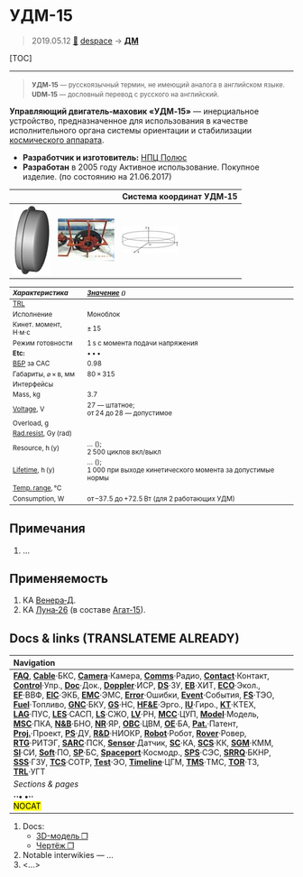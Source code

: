 # УДМ-15
> 2019.05.12 [🚀](../index/index.md) [despace](index.md) → **[ДМ](iu.md)**

[TOC]

---

> <small>**УДМ‑15** — русскоязычный термин, не имеющий аналога в английском языке. **UDM‑15** — дословный перевод с русского на английский.</small>

**Управляющий двигатель‑маховик «УДМ‑15»** — инерциальное устройство, предназначенное для использования в качестве исполнительного органа системы ориентации и стабилизации [космического аппарата](sc.md).

   - **Разработчик и изготовитель:** [НПЦ Полюс](zz_polus_tomsk.md)
   - **Разработан** в 2005 году Активное использование. Покупное изделие. (по состоянию на 21.06.2017)

|||Система координат УДМ‑15|
|:--|:--|:--|
|[![ ❐](f/iu/a/agat_25_udm-15_pic002.png)](f/iu/a/agat_25_udm-15_pic002.png)|[![](f/iu/a/agat_25_udm-15_pic003_thumb.jpg)](f/iu/a/agat_25_udm-15_pic003.jpg)|[![](f/iu/a/agat_25_udm-15_pic001_thumb.jpg)](f/iu/a/agat_25_udm-15_pic001.png)|

<small>

|*Характеристика*|*[Значение](si.md) <small>()</small>*|
|:--|:--|
|[TRL](trl.md)||
|Исполнение|Моноблок|
|Кинет. момент, Н·м·с|± 15|
|Режим готовности|1 s с момента подачи напряжения|
|**Etc:**|• • •|
|[ВБР](srrq.md) за САС|0.98|
|Габариты, ⌀ × в, мм|80 × 315|
|Интерфейсы||
|Mass, kg|3.7|
|[Voltage](voltage.md), V|27 — штатное;<br> от 24 до 28 — допустимое|
|Overload, g||
|[Rad.resist](ion_rad.md), Gy (rad)||
|Resource, h (y)|… ();<br> 2 500 циклов вкл/выкл|
|[Lifetime](lifetime.md), h (y)|… ();<br> 1 000 при выходе кинетического момента за допустимые нормы|
|[Temp. range](tcs.md), ℃||
|Consumption, W|от –37.5 до +72.5 Вт (для 2 работающих УДМ)|

</small>



<p style="page-break-after:always"> </p>

## Примечания
   1. …



## Применяемость
   1. КА [Венера‑Д](венера‑д.md).
   1. КА [Луна‑26](луна_26.md) (в составе [Агат‑15](agat_15.md)).





<p style="page-break-after:always"> </p>

## Docs & links (TRANSLATEME ALREADY)
|Navigation|
|:--|
|**[FAQ](faq.md)**, **[Cable](cable.md)**·БКС, **[Camera](cam.md)**·Камера, **[Comms](comms.md)**·Радио, **[Contact](contact.md)**·Контакт, **[Control](control.md)**·Упр., **[Doc](doc.md)**·Док., **[Doppler](doppler.md)**·ИСР, **[DS](ds.md)**·ЗУ, **[EB](eb.md)**·ХИТ, **[ECO](ecology.md)**·Экол., **[EF](ef.md)**·ВВФ, **[ElC](elc.md)**·ЭКБ, **[EMC](emc.md)**·ЭМС, **[Error](error.md)**·Ошибки, **[Event](event.md)**·События, **[FS](fs.md)**·ТЭО, **[Fuel](fuel.md)**·Топливо, **[GNC](gnc.md)**·БКУ, **[GS](scs.md)**·НС, **[HF&E](hfe.md)**·Эрго., **[IU](iu.md)**·Гиро., **[KT](kt.md)**·КТЕХ, **[LAG](lag.md)**·ПУC, **[LES](les.md)**·САСП, **[LS](ls.md)**·СЖО, **[LV](lv.md)**·РН, **[MCC](mcc.md)**·ЦУП, **[Model](model.md)**·Модель, **[MSC](sc.md)**·ПКА, **[N&B](nnb.md)**·БНО, **[NR](nr.md)**·ЯР, **[OBC](obc.md)**·ЦВМ, **[OE](oe.md)**·БА, **[Pat.](патент.md)**·Патент, **[Proj.](project.md)**·Проект, **[PS](ps.md)**·ДУ, **[R&D](rnd.md)**·НИОКР, **[Robot](robotics.md)**·Робот, **[Rover](rover.md)**·Ровер, **[RTG](rtg.md)**·РИТЭГ, **[SARC](sarc.md)**·ПСК, **[Sensor](sensor.md)**·Датчик, **[SC](sc.md)**·КА, **[SCS](scs.md)**·КК, **[SGM](sgm.md)**·КММ, **[SI](si.md)**·СИ, **[Soft](soft.md)**·ПО, **[SP](sp.md)**·БС, **[Spaceport](spaceport.md)**·Космодр., **[SPS](sps.md)**·СЭС, **[SRRQ](srrq.md)**·БКНР, **[SSS](sss.md)**·ГЗУ, **[TCS](tcs.md)**·СОТР, **[Test](test.md)**·ЭО, **[Timeline](timeline.md)**·ЦГМ, **[TMS](tms.md)**·ТМС, **[TOR](tor.md)**·ТЗ, **[TRL](trl.md)**·УГТ|
|*Sections & pages*|
|**··• [](.md) •··**<br> <mark>NOCAT</mark>|

   1. Docs:
      - [3D-модель ❐](f/iu/a/agat_25_udm-15-0.15_3d_2017.7z)
      - [Чертёж ❐](f/iu/a/agat_25_udm-15-0.15_sketch_2016.djvu)
   1. Notable interwikies — …
   1. <…>
